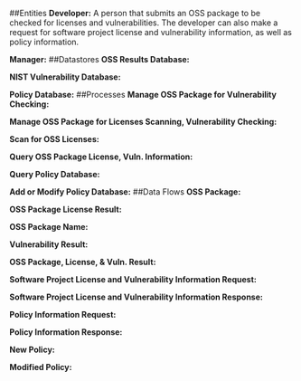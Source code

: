 ##Entities
**Developer:** A person that submits an OSS package to be checked for licenses and vulnerabilities. The developer can also make a request for software project license and vulnerability information, as well as policy information.

**Manager:**
##Datastores
**OSS Results Database:**

**NIST Vulnerability Database:**

**Policy Database:**
##Processes
**Manage OSS Package for Vulnerability Checking:**

**Manage OSS Package for Licenses Scanning, Vulnerability Checking:**

**Scan for OSS Licenses:**

**Query OSS Package License, Vuln. Information:**

**Query Policy Database:**

**Add or Modify Policy Database:**
##Data Flows
**OSS Package:**

**OSS Package License Result:**

**OSS Package Name:**

**Vulnerability Result:**

**OSS Package, License, & Vuln. Result:**

**Software Project License and Vulnerability Information Request:**

**Software Project License and Vulnerability Information Response:**

**Policy Information Request:**

**Policy Information Response:**

**New Policy:**

**Modified Policy:**
